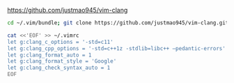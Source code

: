 https://github.com/justmao945/vim-clang


```bash
cd ~/.vim/bundle; git clone https://github.com/justmao945/vim-clang.git

cat <<'EOF' >> ~/.vimrc
let g:clang_c_options = '-std=c11'
let g:clang_cpp_options = '-std=c++1z -stdlib=libc++ –pedantic-errors'
let g:clang_format_auto = 1
let g:clang_format_style = 'Google'
let g:clang_check_syntax_auto = 1
EOF
```

